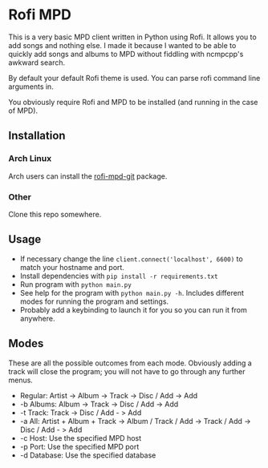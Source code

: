 # Rofi MPD
This is a very basic MPD client written in Python using Rofi. It allows you to add songs and nothing
else. I made it because I wanted to be able to quickly add songs and albums to MPD without fiddling
with ncmpcpp's awkward search.

By default your default Rofi theme is used. You can parse rofi command line arguments in.

You obviously require Rofi and MPD to be installed (and running in the case of MPD).

## Installation
### Arch Linux
Arch users can install the [rofi-mpd-git](https://aur.archlinux.org/packages/rofi-mpd-git/) package.
### Other
Clone this repo somewhere.

## Usage
* If necessary change the line `client.connect('localhost', 6600)` to match your hostname and port.
* Install dependencies with `pip install -r requirements.txt`
* Run program with `python main.py`
* See help for the program with `python main.py -h`. Includes different modes for running
the program and settings.
* Probably add a keybinding to launch it for you so you can run it from anywhere.

## Modes
These are all the possible outcomes from each mode. Obviously adding a track will close the program; you will not have to go through any further menus.
* Regular: Artist -> Album -> Track -> Disc / Add -> Add
* -b Albums: Album -> Track -> Disc / Add -> Add
* -t Track: Track -> Disc / Add - > Add
* -a All: Artist + Album + Track -> Album / Track / Add -> Track / Add -> Disc / Add - > Add
* -c Host: Use the specified MPD host
* -p Port: Use the specified MPD port
* -d Database: Use the specified database
